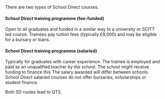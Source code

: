 There are two types of School Direct courses.

#### School Direct training programme (fee-funded)

Open to all graduates and funded in a similar way to a university or SCITT led course. Trainees pay tuition fees (typically £9,000) and may be eligible for a bursary or loans.

#### School Direct training programme (salaried)

Typically for graduates with career experience. The trainee is employed and paid as an unqualified teacher by the school. The school might receive funding to finance this The salary awarded will differ between schools. School Direct salaried courses do not offer bursaries, scholarships or student finance.

Both SD routes lead to QTS.
